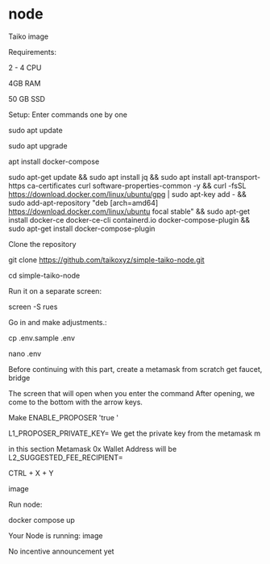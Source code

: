# node
Taiko
image

Requirements:

2 - 4 CPU 

4GB RAM 

50 GB SSD 

Setup:
Enter commands one by one

sudo apt update  


sudo apt upgrade 


apt install docker-compose 


sudo apt-get update && sudo apt install jq && sudo apt install apt-transport-https ca-certificates curl software-properties-common -y && curl -fsSL https://download.docker.com/linux/ubuntu/gpg | sudo apt-key add - && sudo add-apt-repository "deb [arch=amd64] https://download.docker.com/linux/ubuntu focal stable" && sudo apt-get install docker-ce docker-ce-cli containerd.io docker-compose-plugin && sudo apt-get install docker-compose-plugin 

Clone the repository

git clone https://github.com/taikoxyz/simple-taiko-node.git 

cd simple-taiko-node 

Run it on a separate screen:

screen -S rues 

Go in and make adjustments.:

cp .env.sample .env 

nano .env 

Before continuing with this part,
create a metamask from scratch get faucet, bridge

The screen that will open when you enter the command
After opening, we come to the bottom with the arrow keys.

Make ENABLE_PROPOSER 'true '

L1_PROPOSER_PRIVATE_KEY= We get the private key from the metamask m

in this section Metamask 0x Wallet Address will be L2_SUGGESTED_FEE_RECIPIENT=

CTRL + X + Y

image

Run node:

docker compose up 

Your Node is running:
image

No incentive announcement yet
